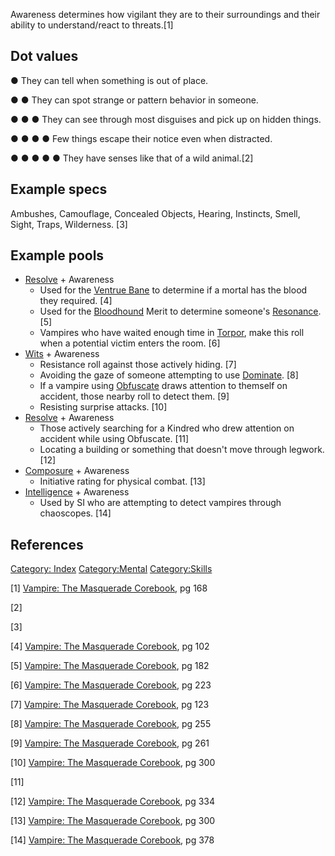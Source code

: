 Awareness determines how vigilant they are to their surroundings and
their ability to understand/react to threats.[1]

## Dot values

● They can tell when something is out of place.

● ● They can spot strange or pattern behavior in someone.

● ● ● They can see through most disguises and pick up on hidden things.

● ● ● ● Few things escape their notice even when distracted.

● ● ● ● ● They have senses like that of a wild animal.[2]

## Example specs

Ambushes, Camouflage, Concealed Objects, Hearing, Instincts, Smell,
Sight, Traps, Wilderness. [3]

## Example pools

- <a href="Resolve" class="wikilink" title="Resolve">Resolve</a> +
  Awareness
  - Used for the
    <a href="Ventrue#Bane" class="wikilink" title="Ventrue Bane">Ventrue
    Bane</a> to determine if a mortal has the blood they required. [4]
  - Used for the <a href="Merits_and_Flaws#Bloodhound" class="wikilink"
    title="Bloodhound">Bloodhound</a> Merit to determine someone's
    <a href="Resonance" class="wikilink" title="Resonance">Resonance</a>.
    [5]
  - Vampires who have waited enough time in
    <a href="Torpor" class="wikilink" title="Torpor">Torpor</a>, make
    this roll when a potential victim enters the room. [6]
- <a href="Wits" class="wikilink" title="Wits">Wits</a> + Awareness
  - Resistance roll against those actively hiding. [7]
  - Avoiding the gaze of someone attempting to use
    <a href="Dominate" class="wikilink" title="Dominate">Dominate</a>.
    [8]
  - If a vampire using
    <a href="Obfuscate" class="wikilink" title="Obfuscate">Obfuscate</a>
    draws attention to themself on accident, those nearby roll to detect
    them. [9]
  - Resisting surprise attacks. [10]
- <a href="Resolve" class="wikilink" title="Resolve">Resolve</a> +
  Awareness
  - Those actively searching for a Kindred who drew attention on
    accident while using Obfuscate. [11]
  - Locating a building or something that doesn't move through legwork.
    [12]
- <a href="Composure" class="wikilink" title="Composure">Composure</a> +
  Awareness
  - Initiative rating for physical combat. [13]
- <a href="Intelligence" class="wikilink"
  title="Intelligence">Intelligence</a> + Awareness
  - Used by SI who are attempting to detect vampires through chaoscopes.
    [14]

## References

<a href="Category:_Index" class="wikilink"
title="Category: Index">Category: Index</a>
<a href="Category:Mental" class="wikilink"
title="Category:Mental">Category:Mental</a>
<a href="Category:Skills" class="wikilink"
title="Category:Skills">Category:Skills</a>

[1] <a href="Vampire:_The_Masquerade_Corebook" class="wikilink"
title="Vampire: The Masquerade Corebook">Vampire: The Masquerade
Corebook</a>, pg 168

[2]

[3]

[4] <a href="Vampire:_The_Masquerade_Corebook" class="wikilink"
title="Vampire: The Masquerade Corebook">Vampire: The Masquerade
Corebook</a>, pg 102

[5] <a href="Vampire:_The_Masquerade_Corebook" class="wikilink"
title="Vampire: The Masquerade Corebook">Vampire: The Masquerade
Corebook</a>, pg 182

[6] <a href="Vampire:_The_Masquerade_Corebook" class="wikilink"
title="Vampire: The Masquerade Corebook">Vampire: The Masquerade
Corebook</a>, pg 223

[7] <a href="Vampire:_The_Masquerade_Corebook" class="wikilink"
title="Vampire: The Masquerade Corebook">Vampire: The Masquerade
Corebook</a>, pg 123

[8] <a href="Vampire:_The_Masquerade_Corebook" class="wikilink"
title="Vampire: The Masquerade Corebook">Vampire: The Masquerade
Corebook</a>, pg 255

[9] <a href="Vampire:_The_Masquerade_Corebook" class="wikilink"
title="Vampire: The Masquerade Corebook">Vampire: The Masquerade
Corebook</a>, pg 261

[10] <a href="Vampire:_The_Masquerade_Corebook" class="wikilink"
title="Vampire: The Masquerade Corebook">Vampire: The Masquerade
Corebook</a>, pg 300

[11]

[12] <a href="Vampire:_The_Masquerade_Corebook" class="wikilink"
title="Vampire: The Masquerade Corebook">Vampire: The Masquerade
Corebook</a>, pg 334

[13] <a href="Vampire:_The_Masquerade_Corebook" class="wikilink"
title="Vampire: The Masquerade Corebook">Vampire: The Masquerade
Corebook</a>, pg 300

[14] <a href="Vampire:_The_Masquerade_Corebook" class="wikilink"
title="Vampire: The Masquerade Corebook">Vampire: The Masquerade
Corebook</a>, pg 378

